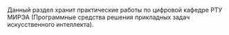 Данный раздел хранит практические работы по цифровой кафедре РТУ МИРЭА (Программные средства решения прикладных задач искусственного интеллекта).
